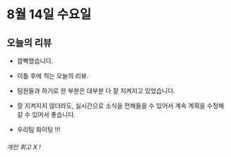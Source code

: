 # 8월 14일 수요일

## 오늘의 리뷰

- 깜빡했습니다. 

- 이틀 후에 적는 오늘의 리뷰.

- 팀원들과 하기로 한 부분은 대부분 다 잘 지켜지고 있었습니다.

- 잘 지켜지지 않더라도, 실시간으로 소식을 전해들을 수 있어서 계속 계획을 수정해갈 수 있어서 좋습니다.

- 우리팀 화이팅 !!!

###### 개인 회고 X ! 